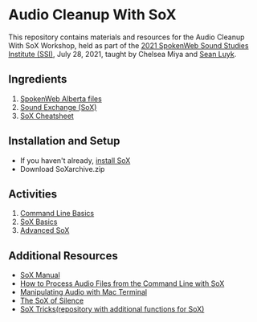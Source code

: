 # Audio Cleanup With SoX
This repository contains materials and resources for the Audio Cleanup With SoX Workshop, held as part of the [2021 SpokenWeb Sound Studies Institute (SSI)](https://spokenweb.ca/institutes/), July 28, 2021, taught by Chelsea Miya and [Sean Luyk](https://sites.google.com/a/ualberta.ca/sean-luyk/). 
## Ingredients
1. [SpokenWeb Alberta files]()
2. [Sound Exchange (SoX)](http://sox.sourceforge.net/)
3. [SoX Cheatsheet](https://docs.google.com/document/d/14tT-iSiK918aZu7MjPhkPKkZ8cIe9NOZRIvaX4TVeew/edit)
## Installation and Setup
- If you haven't already, [install SoX](https://github.com/seanluyk/AudioCleanup/blob/main/Sox_installation.md)
- Download SoXarchive.zip
## Activities
1. [Command Line Basics](https://github.com/seanluyk/AudioCleanup/blob/main/CommandLine.md)
2. [SoX Basics](https://github.com/seanluyk/AudioCleanup/blob/main/Sox_Basics.md)
3. [Advanced SoX](https://github.com/seanluyk/AudioCleanup/blob/main/Sox_Advanced.md)
## Additional Resources
- [SoX Manual](https://linux.die.net/man/1/sox)
- [How to Process Audio Files from the Command Line with SoX](https://www.yesik.it/blog/2018-sox)
- [Manipulating Audio with Mac Terminal](https://medium.com/@sedwardscode/manipulating-audio-using-the-mac-terminal-a7b87c516b7a)
- [The SoX of Silence](https://digitalcardboard.com/blog/2009/08/25/the-sox-of-silence/)
- [SoX Tricks(repository with additional functions for SoX)](https://github.com/madskjeldgaard/sox-tricks)
